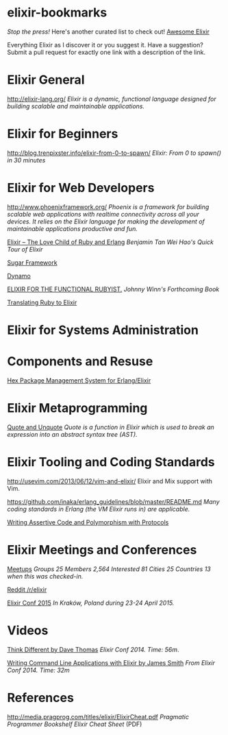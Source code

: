 elixir-bookmarks
================

_Stop the press!_ Here's another curated list to check out! [Awesome Elixir](https://github.com/h4cc/awesome-elixir)

Everything Elixir as I discover it or you suggest it. Have a suggestion? Submit
a pull request for exactly one link with a description of the link.

# Elixir General

http://elixir-lang.org/ _Elixir is a dynamic, functional language designed for building scalable and maintainable applications._

# Elixir for Beginners

http://blog.trenpixster.info/elixir-from-0-to-spawn/ _Elixir: From 0 to spawn() in 30 minutes_

# Elixir for Web Developers

http://www.phoenixframework.org/ _Phoenix is a framework for building scalable web applications with realtime connectivity across all your devices. It relies on the Elixir language for making the development of maintainable applications productive and fun._

[Elixir – The Love Child of Ruby and Erlang](http://www.sitepoint.com/elixir-love-child-ruby-erlang/) _Benjamin Tan Wei Hao's Quick Tour of Elixir_

[Sugar Framework](http://sugar-framework.github.io/)

[Dynamo](https://github.com/dynamo/dynamo)

[ELIXIR
FOR THE FUNCTIONAL RUBYIST.](http://elixir-for-rubyists.com/) _Johnny Winn's Forthcoming Book_

[Translating Ruby to Elixir](http://www.johnpdaigle.com/complexable/2014/12/30/translating-ruby-to-elixir.html) 

# Elixir for Systems Administration

# Components and Resuse

[Hex Package Management System for Erlang/Elixir](https://hex.pm/)

# Elixir Metaprogramming

[Quote and Unquote](http://learnelixir.com/blog/2014/10/13/quote-and-unquote-in-elixir/) _Quote is a function in Elixir which is used to break an expression into an abstract syntax tree (AST)._

# Elixir Tooling and Coding Standards

http://usevim.com/2013/06/12/vim-and-elixir/ Elixir and Mix support with Vim.

https://github.com/inaka/erlang_guidelines/blob/master/README.md _Many
coding standards in Erlang (the VM Elixir runs in) are applicable._

[Writing Assertive Code and Polymorphism with Protocols](http://blog.plataformatec.com.br/2014/09/writing-assertive-code-with-elixir/)

# Elixir Meetings and Conferences

[Meetups](http://elixir.meetup.com/) _Groups 25 	Members 2,564 	Interested 81 	Cities 25 	Countries 13 when this was checked-in._

[Reddit /r/elixir](https://www.reddit.com/r/elixir/)

[Elixir Conf 2015](http://www.elixirconf.eu/) _In Kraków, Poland during 23-24 April 2015._

# Videos

[Think Different by Dave Thomas](https://www.youtube.com/watch?v=5hDVftaPQwY) _Elixir Conf 2014. Time: 56m_.

[Writing Command Line Applications with Elixir by James Smith](https://www.youtube.com/watch?v=7l_fDU86pr4&feature=youtu.be&list=PLE7tQUdRKcyakbmyFcmznq2iNtL80mCsT) _From Elixir Conf 2014. Time: 32m_

# References

http://media.pragprog.com/titles/elixir/ElixirCheat.pdf _Pragmatic Programmer Bookshelf Elixir Cheat Sheet_ (PDF)
